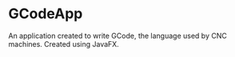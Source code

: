 # GCodeApp
An application created to write GCode, the language used by CNC machines. Created using JavaFX.
